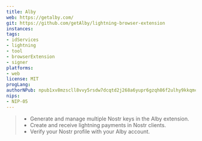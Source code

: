 ```yaml
---
title: Alby
web: https://getalby.com/
git: https://github.com/getAlby/lightning-browser-extension
instances:
tags:
- idServices
- lightning
- tool
- browserExtension
- signer
platforms:
- web
license: MIT
progLang:
authorNPub: npub1xv8mzscll8vvy5rsdw7dcqtd2j268a6yupr6gzqh86f2ulhy9kkqmclk3x
nips:
- NIP-05
---
```


> - Generate and manage multiple Nostr keys in the Alby extension.
> - Create and receive lightning payments in Nostr clients.
> - Verify your Nostr profile with your Alby account.